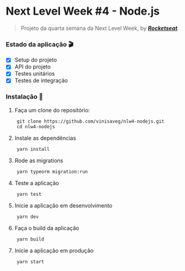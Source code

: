 # Next Level Week #4 - Node.js

> Projeto da quarta semana da Next Level Week, by [**_Rocketseat_**](https://rocketseat.com.br/).

### Estado da aplicação :clapper:

-   [x] Setup do projeto
-   [x] API do projeto
-   [x] Testes unitários
-   [x] Testes de integração

### Instalação :construction_worker:

1. Faça um clone do repositório:

```
    git clone https://github.com/vinisaveg/nlw4-nodejs.git
    cd nlw4-nodejs

```

2. Instale as dependências

```
    yarn install

```

3. Rode as migrations

```
    yarn typeorm migration:run

```

4. Teste a aplicação

```
    yarn test

```

5. Inicie a aplicação em desenvolvimento

```
    yarn dev

```

6. Faça o build da aplicação

```
    yarn build

```

7. Inicie a aplicação em produção

```
    yarn start

```
